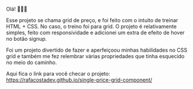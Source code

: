 Olá! 🙋🏾‍♂️

Esse projeto se chama grid de preço, e foi feito com o intuito de treinar HTML + CSS.
No caso, o treino foi para grid. O projeto é relativamente simples, feito com responsividade e adicionei um extra de efeito de hover no botão signup.

Foi um projeto divertido de fazer e aperfeiçoou minhas habilidades no CSS grid e também me fez relembrar várias propriedades que tinha esquecido no meio do caminho.

Aqui fica o link para você checar o projeto: https://rafacostadev.github.io/single-price-grid-component/
